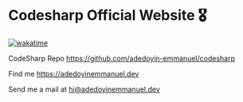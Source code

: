 # Codesharp Official Website 🎖️

[![wakatime](https://wakatime.com/badge/user/1cf7c976-595a-4fc7-a7c4-324b43a74aca/project/52bd3f97-9490-4f94-a37b-b9bd5ba1971f.svg)](https://wakatime.com/badge/user/1cf7c976-595a-4fc7-a7c4-324b43a74aca/project/52bd3f97-9490-4f94-a37b-b9bd5ba1971f)

CodeSharp Repo
<https://github.com/adedoyin-emmanuel/codesharp>

Find me
<https://adedoyinemmanuel.dev>

Send me a mail at
<hi@adedoyinemmanuel.dev>
